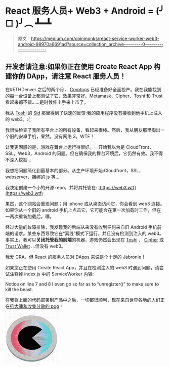 # React 服务人员+ Web3 + Android = (╯ □ )╯︵ ┻━┻

> 原文：<https://medium.com/coinmonks/react-service-worker-web3-android-98970a6691ad?source=collection_archive---------0----------------------->

## 开发者请注意:如果你正在使用 Create React App 构建你的 DApp，请注意 React 服务人员！

在#ETHDenver 之后的两个月， [Cryptogs](https://cryptogs.io) 已经准备好全面投产。我在我能找到的每一台设备上都测试了它，效果非常好。Metamask、Cipher、Toshi 和 Trust 看起来都不错……是时候伸出手来上市了。

我从 [Toshi](https://medium.com/u/32a7eeb3e4cf?source=post_page-----98970a6691ad--------------------------------) 的 [Sid](https://twitter.com/Sid_Coelho) 那里得到了快速的反馈:我的应用程序没有接收到他手机上注入的 web3。:(

我很快检查了我所有平台上的所有设备，看起来很棒。然后，我从朋友那里掏出一个旧的安卓手机，果然。没有网络 3。WTF！

让我更困惑的是，游戏在舞台上运行得很好。一开始我以为是 CloudFront，SSL，Web3，Android 的问题。但在确保我的舞台环境后，它仍然有效。我不得不深入挖掘…

我想把问题简化到最基本的部分。从生产环境开始:Cloudfront，SSL，webserver，捆绑的 js 等…

我决定创建一个小的开源 repo，并将其托管在: [https://web3.wtf](https://web3.wtf)

果然，这个网站会重现问题；用 iphone 或从桌面访问它，你会看到 web3 连接。如果你从一个旧的 android 手机上点击它，它可能会在第一次加载时工作，但在一两次重新加载后，噗。

经过大量的故障排除，我发现我的后端从来没有收到任何来自旧 Android 手机前端的请求。某些东西导致它在“离线”模式下运行，并且没有检测到注入的 web3。事实上，我可以**关闭托管我的前端**的机器，游戏仍然会出现在 [Toshi](https://medium.com/u/32a7eeb3e4cf?source=post_page-----98970a6691ad--------------------------------) 、 [Cipher](https://www.cipherbrowser.com/) 或 [Trust Wallet](https://trustwalletapp.com/) …但没有 web3。

我爱 CRA，但 React 的服务人员对 DApps 来说是个十足的 Jabronie！

如果您正在使用 Create React App，并且在检测注入的 web3 时遇到问题，请尝试注释掉 index.js 中的 ServiceWorker 内容:

Notice on line 7 and 8 I even go so far as to “unregister()” to make sure to kill the beast.

在我将上面的代码部署到产品中之后，一切都很顺利，现在来自世界各地的人们正在[扔大锤和收集分散的 pog](https://cryptogs.io)！

![](img/cf29634ad71da5b1d1df28a441b5b722.png)